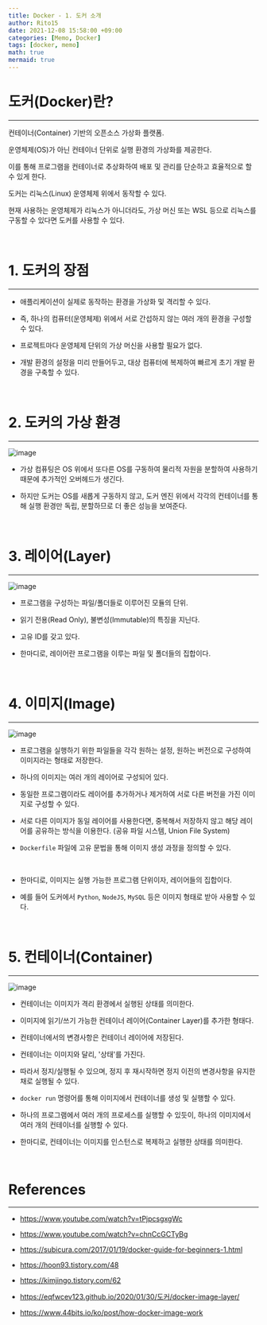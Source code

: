 ```yaml
---
title: Docker - 1. 도커 소개
author: Rito15
date: 2021-12-08 15:58:00 +09:00
categories: [Memo, Docker]
tags: [docker, memo]
math: true
mermaid: true
---
```


# 도커(Docker)란?
---

컨테이너(Container) 기반의 오픈소스 가상화 플랫폼.

운영체제(OS)가 아닌 컨테이너 단위로 실행 환경의 가상화를 제공한다.

이를 통해 프로그램을 컨테이너로 추상화하여 배포 및 관리를 단순하고 효율적으로 할 수 있게 한다.

도커는 리눅스(Linux) 운영체제 위에서 동작할 수 있다.

현재 사용하는 운영체제가 리눅스가 아니더라도, 가상 머신 또는 WSL 등으로 리눅스를 구동할 수 있다면 도커를 사용할 수 있다.

<br>


# 1. 도커의 장점
---
- 애플리케이션이 실제로 동작하는 환경을 가상화 및 격리할 수 있다.

- 즉, 하나의 컴퓨터(운영체제) 위에서 서로 간섭하지 않는 여러 개의 환경을 구성할 수 있다.

- 프로젝트마다 운영체제 단위의 가상 머신을 사용할 필요가 없다.

- 개발 환경의 설정을 미리 만들어두고, 대상 컴퓨터에 복제하여 빠르게 초기 개발 환경을 구축할 수 있다.

<br>


# 2. 도커의 가상 환경
---
![image](https://user-images.githubusercontent.com/42164422/144606491-bb90a8bb-1259-4a70-936c-eb0ffa45dd68.png)

- 가상 컴퓨팅은 OS 위에서 또다른 OS를 구동하여 물리적 자원을 분할하여 사용하기 때문에 추가적인 오버헤드가 생긴다.

- 하지만 도커는 OS를 새롭게 구동하지 않고, 도커 엔진 위에서 각각의 컨테이너를 통해 실행 환경만 독립, 분할하므로 더 좋은 성능을 보여준다.

<br>


# 3. 레이어(Layer)
---

![image](https://user-images.githubusercontent.com/42164422/144609265-6bf6f03b-c454-4074-9a85-87fd7887d4cb.png)

- 프로그램을 구성하는 파일/폴더들로 이루어진 모듈의 단위.
- 읽기 전용(Read Only), 불변성(Immutable)의 특징을 지닌다.
- 고유 ID를 갖고 있다.

- 한마디로, 레이어란 프로그램을 이루는 파일 및 폴더들의 집합이다.

<br>


# 4. 이미지(Image)
---

![image](https://user-images.githubusercontent.com/42164422/144609406-a58cd213-6b83-46ef-89fb-6282c36f2dd4.png)

- 프로그램을 실행하기 위한 파일들을 각각 원하는 설정, 원하는 버전으로 구성하여 이미지라는 형태로 저장한다.
- 하나의 이미지는 여러 개의 레이어로 구성되어 있다.

- 동일한 프로그램이라도 레이어를 추가하거나 제거하여 서로 다른 버전을 가진 이미지로 구성할 수 있다.
- 서로 다른 이미지가 동일 레이어를 사용한다면, 중복해서 저장하지 않고 해당 레이어를 공유하는 방식을 이용한다. (공유 파일 시스템, Union File System)

- `Dockerfile` 파일에 고유 문법을 통해 이미지 생성 과정을 정의할 수 있다.

<br>

- 한마디로, 이미지는 실행 가능한 프로그램 단위이자, 레이어들의 집합이다.

- 예를 들어 도커에서 `Python`, `NodeJS`, `MySQL` 등은 이미지 형태로 받아 사용할 수 있다.

<br>


# 5. 컨테이너(Container)
---

![image](https://user-images.githubusercontent.com/42164422/144609630-794a2d9b-d0b7-4f0b-99b1-274cd3984356.png)

- 컨테이너는 이미지가 격리 환경에서 실행된 상태를 의미한다.
- 이미지에 읽기/쓰기 가능한 컨테이너 레이어(Container Layer)를 추가한 형태다.
- 컨테이너에서의 변경사항은 컨테이너 레이어에 저장된다.

- 컨테이너는 이미지와 달리, '상태'를 가진다.
- 따라서 정지/실행될 수 있으며, 정지 후 재시작하면 정지 이전의 변경사항을 유지한 채로 실행될 수 있다.

- `docker run` 명령어를 통해 이미지에서 컨테이너를 생성 및 실행할 수 있다.
- 하나의 프로그램에서 여러 개의 프로세스를 실행할 수 있듯이, 하나의 이미지에서 여러 개의 컨테이너를 실행할 수 있다.

- 한마디로, 컨테이너는 이미지를 인스턴스로 복제하고 실행한 상태를 의미한다.

<br>


# References
---
- <https://www.youtube.com/watch?v=tPjpcsgxgWc>
- <https://www.youtube.com/watch?v=chnCcGCTyBg>

- <https://subicura.com/2017/01/19/docker-guide-for-beginners-1.html>
- <https://hoon93.tistory.com/48>
- <https://kimjingo.tistory.com/62>
- <https://eqfwcev123.github.io/2020/01/30/도커/docker-image-layer/>
- <https://www.44bits.io/ko/post/how-docker-image-work>